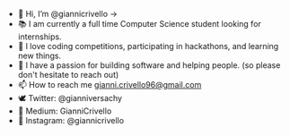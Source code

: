 - 👋 Hi, I’m @giannicrivello ->
- 📚 I am currently a full time Computer Science student looking for internships.
- 🥋 I love coding competitions, participating in hackathons, and learning new things.
- 👀 I have a passion for building software and helping people. (so please don't hesitate to reach out)
- 📫 How to reach me gianni.crivello96@gmail.com
- 🕊 Twitter: @gianniversachy
- 📓 Medium: GianniCrivello
- 📲 Instagram: @giannicrivello

<!---
giannicrivello/giannicrivello is a ✨ special ✨ repository because its `README.md` (this file) appears on your GitHub profile.
You can click the Preview link to take a look at your changes.
--->

